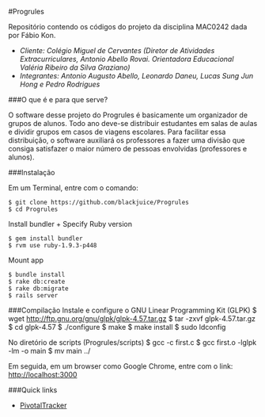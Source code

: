 #Progrules

Repositório contendo os códigos do projeto da disciplina MAC0242 dada por Fábio Kon.

* *Cliente: Colégio Miguel de Cervantes (Diretor de Atividades Extracurriculares, Antonio Abello Rovai. Orientadora Educacional Valéria Ribeiro da Silva Graziano)*
* *Integrantes: Antonio Augusto Abello, Leonardo Daneu, Lucas Sung Jun Hong e Pedro Rodrigues*

###O que é e para que serve?

O software desse projeto do Progrules é basicamente um organizador de grupos de alunos. Todo ano deve-se distribuir estudantes em salas de aulas e dividir grupos em casos de viagens escolares. Para facilitar essa distribuição, o software auxiliará os professores a fazer uma divisão que consiga satisfazer o maior número de pessoas envolvidas (professores e alunos).


###Instalação

Em um Terminal, entre com o comando:

    $ git clone https://github.com/blackjuice/Progrules
    $ cd Progrules

Install bundler + Specify Ruby version

    $ gem install bundler
    $ rvm use ruby-1.9.3-p448
    
Mount app

    $ bundle install
    $ rake db:create
    $ rake db:migrate
    $ rails server
    
###Compilação
Instale e configure o GNU Linear Programming Kit (GLPK)
    $ wget http://ftp.gnu.org/gnu/glpk/glpk-4.57.tar.gz
    $ tar -zxvf glpk-4.57.tar.gz
    $ cd glpk-4.57
    $ ./configure
    $ make
    $ make install
    $ sudo ldconfig
    
No diretório de scripts (Progrules/scripts)
    $ gcc -c first.c
    $ gcc first.o -lglpk -lm -o main
    $ mv main ../

Em seguida, em um browser como Google Chrome, entre com o link: [http://localhost:3000](http://localhost:3000)

###Quick links
* [PivotalTracker](https://www.pivotaltracker.com/n/projects/1423058)
